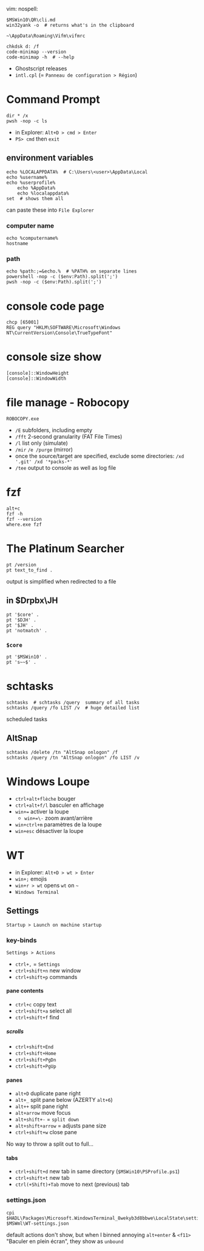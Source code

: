 vim: nospell:

    $MSWin10\QR\cli.md
    win32yank -o  # returns what's in the clipboard

    ~\AppData\Roaming\Vifm\vifmrc

    chkdsk d: /f
    code-minimap --version
    code-minimap -h  # --help

- Ghostscript releases
- `intl.cpl` (= `Panneau de configuration > Région`)

# Command Prompt
    dir * /x
    pwsh -nop -c ls

- in Explorer: `Alt+D > cmd > Enter`
- `PS> cmd` then `exit`

## environment variables
    echo %LOCALAPPDATA%  # C:\Users\<user>\AppData\Local
    echo %username%
    echo %userprofile%
        echo %AppData%
        echo %localappdata%
    set  # shows them all

can paste these into `File Explorer`

### computer name
    echo %computername%
    hostname

### path
    echo %path:;=&echo.%  # %PATH% on separate lines
    powershell -nop -c ($env:Path).split(';')
    pwsh -nop -c ($env:Path).split(';')

# console code page
    chcp [65001]
    REG query "HKLM\SOFTWARE\Microsoft\Windows NT\CurrentVersion\Console\TrueTypeFont"

# console size show
    [console]::WindowHeight
    [console]::WindowWidth

# file manage - Robocopy
    ROBOCOPY.exe

- `/E` subfolders, including empty
- `/fft` 2-second granularity (FAT File Times)
- `/l` list only (simulate)
- `/mir` `/e /purge` (mirror)
- once the source/target are specified, exclude some directories: `/xd '.git' /xd '*packs-*'`
- `/tee` output to console as well as log file

# fzf
    alt+c
    fzf -h
    fzf --version
    where.exe fzf

# The Platinum Searcher
    pt /version
    pt text_to_find .

output is simplified when redirected to a file

## in $Drpbx\JH
    pt '$core' .
    pt '$DJH' .
    pt '$JH' .
    pt 'notmatch' .

### `$core`
    pt '$MSWin10' .
    pt 's~~$' .

# schtasks
    schtasks  # schtasks /query  summary of all tasks
    schtasks /query /fo LIST /v  # huge detailed list

scheduled tasks

## AltSnap
    schtasks /delete /tn "AltSnap onlogon" /f
    schtasks /query /tn "AltSnap onlogon" /fo LIST /v

# Windows Loupe
- `ctrl+alt+flèche` bouger
- `ctrl+alt+f/l` basculer en affichage
- `win+=` activer la loupe
    - `win+=\-` zoom avant/arrière
- `win+ctrl+m` paramètres de la loupe
- `win+esc` désactiver la loupe

# WT
- in Explorer: `Alt+D > wt > Enter`
- `win+;` emojis
- `win+r > wt` opens `wt` on `~`
- `Windows Terminal`

## Settings
    Startup > Launch on machine startup

### key-binds
    Settings > Actions

- `ctrl+,` = `Settings`
- `ctrl+shift+n` new window
- `ctrl+shift+p` commands

#### pane contents
- `ctrl+c` copy text
- `ctrl+shift+a` select all
- `ctrl+shift+f` find

##### scrolls
- `ctrl+shift+End`
- `ctrl+shift+Home`
- `ctrl+shift+PgDn`
- `ctrl+shift+PgUp`

#### panes
- `alt+D` duplicate pane right
- `alt+_` split pane below (AZERTY `alt+6`)
- `alt++` split pane right
- `alt+arrow` move focus
- `alt+shift+-` = `split down`
- `alt+shift+arrow` = adjusts pane size
- `ctrl+shift+w` close pane

No way to throw a split out to full...

#### tabs
- `ctrl+shift+d` new tab in same directory (`$MSWin10\PSProfile.ps1`)
- `ctrl+shift+t` new tab
- `ctrl(+Shift)+Tab` move to next (previous) tab

### settings.json
    cpi $HADL\Packages\Microsoft.WindowsTerminal_8wekyb3d8bbwe\LocalState\settings.json $MSWml\WT-settings.json

default actions don't show, but when I binned annoying `alt+enter` & `<f11>` "Baculer en plein écran", they show as `unbound`

